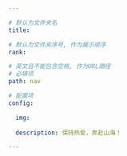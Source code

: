 ```yaml
---

# 默认为文件夹名
title: 

# 默认为文件夹序号, 作为展示顺序
rank: 

# 英文且不能包含空格, 作为URL路径
# 必填项
path: nav

# 配置项
config:

  img: 
  
  description: 保持热爱，奔赴山海！

---
```


<script setup>
import { inject } from 'vue'
import _data from './_data.yaml'
import Collection from './Collection.vue'
import TitleNav from './TitleNav.vue'

const _config = inject('config')

const data = _data.filter(
    item => 
      item.title &&
      item.children && 
      item.children instanceof Array && 
      item.children.length > 0
  )

const titles = data.map(item => item.title)

</script>

<div :class="$style.container">
  <TitleNav />
  <Collection :data="data" :api="_config.api.getFavicon"/>
</div>

<style module>
.container {
  width: 100%;
  height: calc(100vh - 120px);
  margin-top: 120px;
  display: flex;
  flex-direction: column;
}
</style>